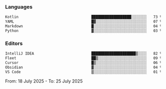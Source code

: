 <!--START_SECTION:waka-->
### Languages
```txt
Kotlin                                 ██████████████████░░░░░░░   73 %
YAML                                   █▓░░░░░░░░░░░░░░░░░░░░░░░   07 %
Markdown                               █░░░░░░░░░░░░░░░░░░░░░░░░   04 %
Python                                 ▓░░░░░░░░░░░░░░░░░░░░░░░░   03 %
```

### Editors
```txt
IntelliJ IDEA                          ████████████████████▒░░░░   82 %
Fleet                                  ██▒░░░░░░░░░░░░░░░░░░░░░░   09 %
Cursor                                 █▒░░░░░░░░░░░░░░░░░░░░░░░   06 %
Obsidian                               ▓░░░░░░░░░░░░░░░░░░░░░░░░   04 %
VS Code                                ▒░░░░░░░░░░░░░░░░░░░░░░░░   01 %
```

From: 18 July 2025 - To: 25 July 2025
<!--END_SECTION:waka-->
